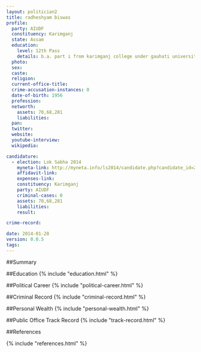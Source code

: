 ```yaml
---
layout: politician2
title: radheshyam biswas
profile: 
  party: AIUDF
  constituency: Karimganj
  state: Assam
  education: 
    level: 12th Pass
    details: b.a. part i from karimganj college under gauhati university in 1973  p.u. from karimganj college under gauhati university in 1972  hslc from nilmoni high school board of secondary education in 1971
  photo: 
  sex: 
  caste: 
  religion: 
  current-office-title: 
  crime-accusation-instances: 0
  date-of-birth: 1956
  profession: 
  networth: 
    assets: 70,68,281
    liabilities: 
  pan: 
  twitter: 
  website: 
  youtube-interview: 
  wikipedia: 

candidature: 
  - election: Lok Sabha 2014
    myneta-link: http://myneta.info/ls2014/candidate.php?candidate_id=2240
    affidavit-link: 
    expenses-link: 
    constituency: Karimganj 
    party: AIUDF
    criminal-cases: 0
    assets: 70,68,281
    liabilities: 
    result:  

crime-record: 

date: 2014-01-28
version: 0.0.5
tags: 
---
```

##Summary


##Education
{% include "education.html" %}


##Political Career
{% include "political-career.html" %}


##Criminal Record
{% include "criminal-record.html" %}


##Personal Wealth
{% include "personal-wealth.html" %}


##Public Office Track Record
{% include "track-record.html" %}


##References


{% include "references.html" %}